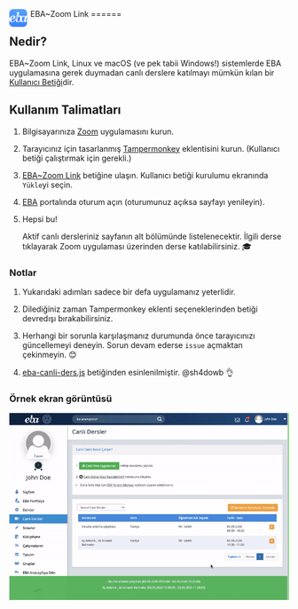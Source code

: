 <img src="assets/logo256.png" width="32" height="32" align="left" style="margin-right: 6px"/>
EBA~Zoom Link
======

## Nedir?

EBA~Zoom Link, Linux ve macOS (ve pek tabii Windows!) sistemlerde EBA uygulamasına gerek duymadan canlı derslere katılmayı mümkün kılan bir [Kullanıcı Betiği](http://www.operaturkiye.net/kullanici-java-betigi-userjs-nedir/index.html)dir.

## Kullanım Talimatları

1. Bilgisayarınıza [Zoom](https://zoom.us/download) uygulamasını kurun.

2. Tarayıcınız için tasarlanmış [Tampermonkey](https://www.tampermonkey.net/) eklentisini kurun. (Kullanıcı betiği çalıştırmak için gerekli.)

3. [EBA~Zoom Link](EBA_Zoom_Link.user.js?raw=true) betiğine ulaşın. Kullanıcı betiği kurulumu ekranında `Yükle`yi seçin.

4. [EBA](https://ders.eba.gov.tr/) portalında oturum açın (oturumunuz açıksa sayfayı yenileyin).

5. Hepsi bu!

   Aktif canlı dersleriniz sayfanın alt bölümünde listelenecektir. İlgili derse tıklayarak Zoom uygulaması üzerinden derse katılabilirsiniz. 🎓

### Notlar

1. Yukarıdaki adımları sadece bir defa uygulamanız yeterlidir.

2. Dilediğiniz zaman Tampermonkey eklenti seçeneklerinden betiği devredışı bırakabilirsiniz.

3. Herhangi bir sorunla karşılaşmanız durumunda önce tarayıcınızı güncellemeyi deneyin. Sorun devam ederse `issue` açmaktan çekinmeyin. 😊

4. [eba-canli-ders.js](https://gist.github.com/sh4dowb/9ecdc521c7323411f3294d5126a2bfde) betiğinden esinlenilmiştir. @sh4dowb 👌

### Örnek ekran görüntüsü

![](assets/screenshot.gif)
